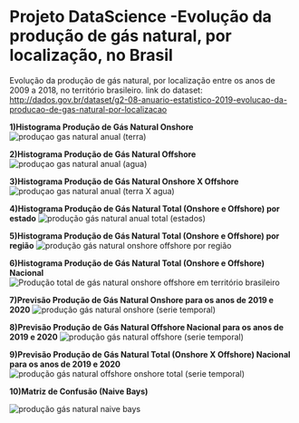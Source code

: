 # Projeto DataScience -Evolução da produção de gás natural, por localização, no Brasil
Evolução da produção de gás natural, por localização entre os anos de 2009 a 2018, no território brasileiro. link do dataset: http://dados.gov.br/dataset/g2-08-anuario-estatistico-2019-evolucao-da-producao-de-gas-natural-por-localizacao

**1)Histograma Produção de Gás Natural Onshore**
![produçao gas natural anual (terra)](https://user-images.githubusercontent.com/48027825/65112425-056fd080-d9b6-11e9-9e06-3cef0671bdf7.png)

**2)Histograma Produção de Gás Natural Offshore**
![produçao gas natural anual (agua)](https://user-images.githubusercontent.com/48027825/65112410-fa1ca500-d9b5-11e9-9901-e9052038335f.png)

**3)Histograma Produção de Gás Natural Onshore X Offshore**
![produçao gas natural anual (terra X agua)](https://user-images.githubusercontent.com/48027825/65112452-17517380-d9b6-11e9-9ed2-20b7dc36bde3.png)

**4)Histograma Produção de Gás Natural Total (Onshore e Offshore) por estado**
![produção gás natural anual total (estados)](https://user-images.githubusercontent.com/48027825/65186725-9c816a80-da40-11e9-8e2a-2292a64eb32b.png)

**5)Histograma Produção de Gás Natural Total (Onshore e Offshore) por região**
![produção gás natural onshore offshore por região](https://user-images.githubusercontent.com/48027825/65121142-1d9b1c00-d9c5-11e9-9e84-898c3705a9e2.png)

**6)Histograma Produção de Gás Natural Total (Onshore e Offshore) Nacional**
![Produção total de gás natural onshore offshore em território brasileiro](https://user-images.githubusercontent.com/48027825/65121191-2d1a6500-d9c5-11e9-8fd6-fbfa42cf3fc6.png)

**7)Previsão Produção de Gás Natural Onshore para os anos de 2019 e 2020**
![produção gás natural onshore (serie temporal)](https://user-images.githubusercontent.com/48027825/65178397-009b3300-da2f-11e9-8ff7-aea8e79e4e16.png)

**8)Previsão Produção de Gás Natural Offshore Nacional para os anos de 2019 e 2020**
![produção gás natural offshore (serie temporal)](https://user-images.githubusercontent.com/48027825/65178415-0abd3180-da2f-11e9-9c85-e41f2fdf6762.png)

**9)Previsão Produção de Gás Natural Total (Onshore X Offshore) Nacional para os anos de 2019 e 2020**
![produção gás natural offshore onshore total (serie temporal)](https://user-images.githubusercontent.com/48027825/65178462-26283c80-da2f-11e9-9ea7-9f2bd6e68b28.png)

**10)Matriz de Confusão (Naive Bays)**

![produção gás natural naive bays](https://user-images.githubusercontent.com/48027825/65272087-d4e28080-daf4-11e9-92d8-a33699a6d514.png)
